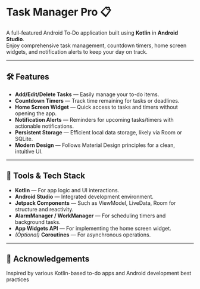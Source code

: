 # Task Manager Pro 📋

A full-featured Android To‑Do application built using **Kotlin** in **Android Studio**.  
Enjoy comprehensive task management, countdown timers, home screen widgets, and notification alerts to keep your day on track.

---

## 🛠️ Features

- **Add/Edit/Delete Tasks** — Easily manage your to-do items.
- **Countdown Timers** — Track time remaining for tasks or deadlines.
- **Home Screen Widget** — Quick access to tasks and timers without opening the app.
- **Notification Alerts** — Reminders for upcoming tasks/timers with actionable notifications.
- **Persistent Storage** — Efficient local data storage, likely via Room or SQLite.
- **Modern Design** — Follows Material Design principles for a clean, intuitive UI.

---

## 🎯 Tools & Tech Stack

- **Kotlin** — For app logic and UI interactions.
- **Android Studio** — Integrated development environment.
- **Jetpack Components** — Such as ViewModel, LiveData, Room for structure and reactivity.
- **AlarmManager / WorkManager** — For scheduling timers and background tasks.
- **App Widgets API** — For implementing the home screen widget.
- *(Optional)* **Coroutines** — For asynchronous operations.

---


## 🙏 Acknowledgements
Inspired by various Kotlin-based to-do apps and Android development best practices
